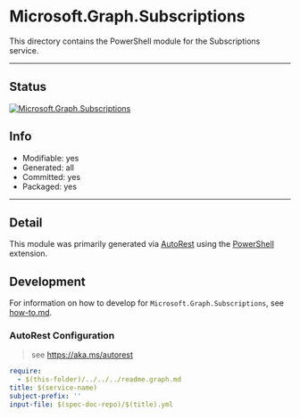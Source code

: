 <!-- region Generated -->
# Microsoft.Graph.Subscriptions
This directory contains the PowerShell module for the Subscriptions service.

---
## Status
[![Microsoft.Graph.Subscriptions](https://img.shields.io/powershellgallery/v/Microsoft.Graph.Subscriptions.svg?style=flat-square&label=Microsoft.Graph.Subscriptions "Microsoft.Graph.Subscriptions")](https://www.powershellgallery.com/packages/Microsoft.Graph.Subscriptions/)

## Info
- Modifiable: yes
- Generated: all
- Committed: yes
- Packaged: yes

---
## Detail
This module was primarily generated via [AutoRest](https://github.com/Azure/autorest) using the [PowerShell](https://github.com/Azure/autorest.powershell) extension.

## Development
For information on how to develop for `Microsoft.Graph.Subscriptions`, see [how-to.md](how-to.md).
<!-- endregion -->

### AutoRest Configuration

> see https://aka.ms/autorest

``` yaml
require:
  - $(this-folder)/../../../readme.graph.md
title: $(service-name)
subject-prefix: ''
input-file: $(spec-doc-repo)/$(title).yml
```
